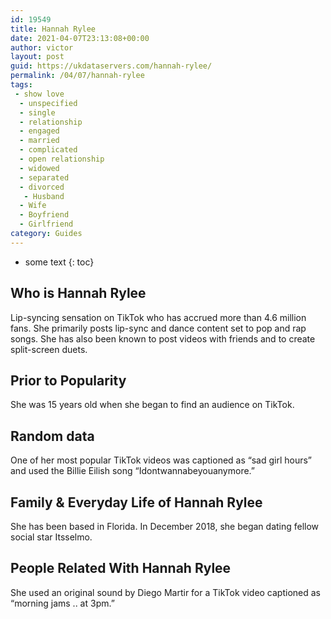 ```yaml
---
id: 19549
title: Hannah Rylee
date: 2021-04-07T23:13:08+00:00
author: victor
layout: post
guid: https://ukdataservers.com/hannah-rylee/
permalink: /04/07/hannah-rylee
tags:
 - show love
  - unspecified
  - single
  - relationship
  - engaged
  - married
  - complicated
  - open relationship
  - widowed
  - separated
  - divorced
   - Husband
  - Wife
  - Boyfriend
  - Girlfriend
category: Guides
---
```


* some text
{: toc}


## Who is Hannah Rylee



Lip-syncing sensation on TikTok who has accrued more than 4.6 million fans. She primarily posts lip-sync and dance content set to pop and rap songs. She has also been known to post videos with friends and to create split-screen duets. 

                
                
                
## Prior to Popularity



She was 15 years old when she began to find an audience on TikTok. 

                
                
                
## Random data



One of her most popular TikTok videos was captioned as &#8220;sad girl hours&#8221; and used the Billie Eilish song &#8220;Idontwannabeyouanymore.&#8221; 

                
                
                
## Family & Everyday Life of Hannah Rylee



She has been based in Florida. In December 2018, she began dating fellow social star Itsselmo. 

                
                
                
## People Related With Hannah Rylee



She used an original sound by Diego Martir for a TikTok video captioned as &#8220;morning jams .. at 3pm.&#8221; 

                
              
            
          
          
          
